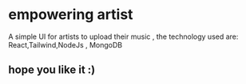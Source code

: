 # empowering artist

A simple UI for artists to upload their music , the technology used are: React,Tailwind,NodeJs , MongoDB

## hope you like it :)
